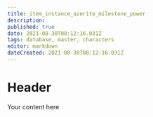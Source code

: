 ```yaml
---
title: item_instance_azerite_milestone_power
description: 
published: true
date: 2021-08-30T08:12:16.031Z
tags: database, master, characters
editor: markdown
dateCreated: 2021-08-30T08:12:16.031Z
---
```


# Header
Your content here